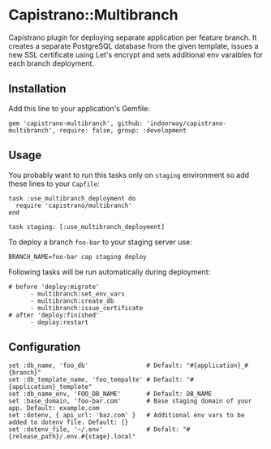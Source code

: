 # Capistrano::Multibranch

Capistrano plugin for deploying separate application per feature branch. It creates a separate PostgreSQL database from the given template, issues a new SSL certificate using Let's encrypt and sets additional env varaibles for each branch deployment.

## Installation

Add this line to your application's Gemfile:

```
gem 'capistrano-multibranch', github: 'indoorway/capistrano-multibranch', require: false, group: :development
```

## Usage

You probably want to run this tasks only on `staging` environment so add these lines to your `Capfile`:

```
task :use_multibranch_deployment do
  require 'capistrano/multibranch'
end

task staging: [:use_multibranch_deployment]
```

To deploy a branch `foo-bar` to your staging server use:

```
BRANCH_NAME=foo-bar cap staging deploy
```

Following tasks will be run automatically during deployment:

```
# before 'deploy:migrate'
      - multibranch:set_env_vars
      - multibranch:create_db
      - multibranch:issue_certificate
# after 'deploy:finished'
      - deploy:restart
```

## Configuration

```
set :db_name, 'foo_db'                # Default: "#{application}_#{branch}"
set :db_template_name, 'foo_tempalte' # Default: "#{application}_template"
set :db_name_env, 'FOO_DB_NAME'       # Default: DB_NAME
set :base_domain, 'foo-bar.com'       # Base staging domain of your app. Default: example.com
set :dotenv, { api_url: 'baz.com' }   # Additional env vars to be added to dotenv file. Default: {}
set :dotenv_file, '~/.env'            # Defalt: "#{release_path}/.env.#{stage}.local"
```
